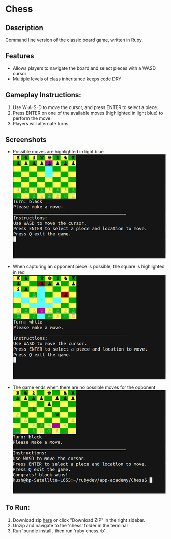 # Chess

## Description
Command line version of the classic board game, written in Ruby.

## Features
- Allows players to navigate the board and select pieces with a WASD cursor
- Multiple levels of class inheritance keeps code DRY

## Gameplay Instructions:
1. Use W-A-S-D to move the cursor, and press ENTER to select a piece.
2. Press ENTER on one of the available moves (highlighted in light blue) to perform the move.
3. Players will alternate turns.

## Screenshots
- Possible moves are highlighted in light blue
  ![highlight]

- When capturing an opponent piece is possible, the square is highlighted in red
  ![available_moves]

- The game ends when there are no possible moves for the opponent
  ![checkmate]

## To Run:
1. Download zip [here](http://github.com/kushkp/Chess/archive/master.zip) or click "Download ZIP" in the right sidebar.
2. Unzip and navigate to the 'chess' folder in the terminal
3. Run 'bundle install', then run 'ruby chess.rb'


[highlight]: ./docs/initial.png
[available_moves]: ./docs/capture.png
[checkmate]: ./docs/gameover.png
